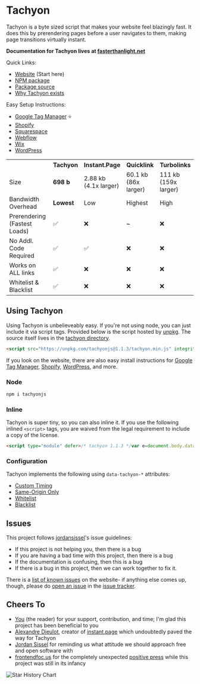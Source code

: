 # Tachyon

Tachyon is a byte sized script that makes your website feel blazingly fast. It does this by prerendering pages before a user navigates to them, making page transitions virtually instant.

**Documentation for Tachyon lives at [fasterthanlight.net](fasterthanlight.net)**

Quick Links:
- [Website](https://fasterthanlight.net) (Start here)
- [NPM package](https://www.npmjs.com/package/tachyonjs)
- [Package source](https://github.com/weebney/tachyon/tree/main/tachyon)
- [Why Tachyon exists](https://fasterthanlight.net/#the-why-the-how)

Easy Setup Instructions:
- [Google Tag Manager](https://fasterthanlight.net/cms/google-tag-manager) ⭐
- [Shopify](https://fasterthanlight.net/cms/shopify)
- [Squarespace](https://fasterthanlight.net/cms/squarespace)
- [Webflow](https://fasterthanlight.net/cms/webflow)
- [Wix](https://fasterthanlight.net/cms/wix)
- [WordPress](https://fasterthanlight.net/cms/wordpress)

 <table>
  <tr>
    <th></th>
    <th>Tachyon</th>
    <th>Instant.Page</th>
    <th>Quicklink</th>
    <th>Turbolinks</th>
  </tr>
  <tr>
    <td>Size</td>
    <td><b>698 b</b></td>
    <td>2.88 kb<br>(4.1x larger)</td>
    <td>60.1 kb<br>(86x larger)</td>
    <td>111 kb<br>(159x larger)</td>
  </tr>
 <tr>
    <td>Bandwidth Overhead</td>
    <td><b>Lowest</b></td>
    <td>Low</td>
    <td>Highest</td>
    <td>High</td>
</tr>
  <tr>
    <td>Prerendering (Fastest Loads)</td>
    <td>✅</td>
    <td>❌</td>
    <td>~</td>
    <td>❌</td>
</tr>

  <tr>
    <td>No Addl. Code Required</td>
    <td>✅</td>
    <td>✅</td>
    <td>❌</td>
    <td>❌</td>
</tr>
  <tr>
    <td>Works on ALL links</td>
    <td>✅</td>
    <td>❌</td>
    <td>❌</td>
    <td>❌</td>
</tr>
  <tr>
    <td>Whitelist & Blacklist</td>
    <td>✅</td>
    <td>❌</td>
    <td>❌</td>
    <td>❌</td>
</tr>
</table> 

## Using Tachyon
Using Tachyon is unbelieveably easy. If you're not using node, you can just include it via script tags. Provided below is the script hosted by [unpkg](https://unpkg.com/). The source itself lives in the [tachyon directory](https://github.com/weebney/tachyon/tree/main/tachyon).

```html
<script src="https://unpkg.com/tachyonjs@1.1.3/tachyon.min.js" integrity="sha384-V5UK6PaMtG5fx05ToAClLlgsvoCVR0KpFYIGKcdw95yKQwRpKnOISeAXVK9EQG/V" type="module" crossorigin defer></script>
```

If you look on the website, there are also easy install instructions for [Google Tag Manager](https://fasterthanlight.net/#easy-setup-instructions), [Shopify](https://fasterthanlight.net/#easy-setup-instructions), [WordPress](https://fasterthanlight.net/#easy-setup-instructions), and more.

### Node

```sh
npm i tachyonjs
```

### Inline

Tachyon is super tiny, so you can also inline it. If you use the following inlined `<script>` tags, you are waived from the legal requirement to include a copy of the license.

```html
<script type="module" defer>/* tachyon 1.1.3 */var e=document.body.dataset;const o="tachyonWhitelist"in e,n="tachyonSameOrigin"in e,a=e.tachyonTimer||50;let r=null;function i(){r=r?null:this;const t="tachyon";var e=document.getElementById(t);e?e.remove():setTimeout(()=>{var e;r===this&&((e=document.createElement("link")).id=t,e.href=this.href,e.rel="prerender",document.head.appendChild(e))},a)}function t(t){"A"!==t.tagName||!t.href||"tachyon"in t.dataset!=o||n&&t.origin!==window.location.origin||["mouseover","mouseout","touchstart","touchend"].forEach(e=>t.addEventListener(e,i,{passive:!0}))}new MutationObserver(e=>e.forEach(e=>e.addedNodes.forEach(t))).observe(document.body,{childList:!0,subtree:!0}),document.querySelectorAll("a").forEach(t);</script>
```

### Configuration

Tachyon implements the following using `data-tachyon-*` attributes:

- [Custom Timing](https://fasterthanlight.net/#custom-timing)
- [Same-Origin Only](https://fasterthanlight.net/#same-origin-only)
- [Whitelist](https://fasterthanlight.net/#whitelist)
- [Blacklist](https://fasterthanlight.net/#blacklist)

## Issues

This project follows [jordansissel](https://github.com/jordansissel)'s issue guidelines:

- If this project is not helping you, then there is a bug
- If you are having a bad time with this project, then there is a bug
- If the documentation is confusing, then this is a bug
- If there is a bug in this project, then we can work together to fix it.

There is a [list of known issues](https://fasterthanlight.net/#known-issues) on the website- if anything else comes up, though, please do [open an issue](https://github.com/weebney/tachyon/issues/new) in the [issue tracker](https://github.com/weebney/tachyon/issues/).

## Cheers To

- [You](https://en.wikipedia.org/wiki/You_(Time_Person_of_the_Year)) (the reader) for your support, contribution, and time; I'm glad this project has been beneficial to you
- [Alexandre Dieulot](https://dieulot.fr/), creator of [instant.page](https://instant.page/) which undoubtedly paved the way for Tachyon
- [Jordan Sissel](https://github.com/jordansissel) for reminding us what attitude we should approach free and open software with 
- [frontendfoc.us](https://frontendfoc.us/) for the completely unexpected [positive press](https://frontendfoc.us/issues/582) while this project was still in its infancy

![Star History Chart](https://api.star-history.com/svg?repos=weebney/tachyon&type=Date)
